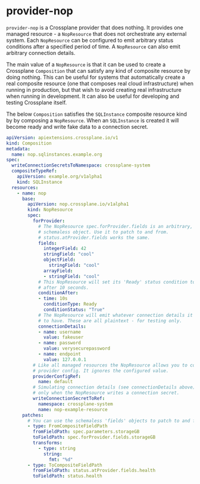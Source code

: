 # provider-nop

`provider-nop` is a Crossplane provider that does nothing. It provides one
managed resource - a `NopResource` that does not orchestrate any external
system. Each `NopResource` can be configured to emit arbitrary status conditions
after a specified period of time. A `NopResource` can also emit arbitrary
connection details.

The main value of a `NopResource` is that it can be used to create a Crossplane
`Composition` that can satisfy any kind of composite resource by doing nothing.
This can be useful for systems that automatically create a real composite
resource (one that composes real cloud infrastructure) when running in
production, but that wish to avoid creating real infrastructure when running in
development. It can also be useful for developing and testing Crossplane itself.

The below `Composition` satisfies the `SQLInstance` composite resource kind by
by composing a `NopResource`. When an `SQLInstance` is created it will become
ready and write fake data to a connection secret.

```yaml
apiVersion: apiextensions.crossplane.io/v1
kind: Composition
metadata:
  name: nop.sqlinstances.example.org
spec:
  writeConnectionSecretsToNamespace: crossplane-system
  compositeTypeRef:
    apiVersion: example.org/v1alpha1
    kind: SQLInstance
  resources:
    - name: nop
      base:
        apiVersion: nop.crossplane.io/v1alpha1
        kind: NopResource
        spec:
          forProvider:
            # The NopResource spec.forProvider.fields is an arbitrary,
            # schemaless object. Use it to patch to and from.
            # status.atProvider.fields works the same.
            fields:
              integerField: 42
              stringField: "cool"
              objectField:
                stringField: "cool"
              arrayField:
              - stringField: "cool"
            # This NopResource will set its 'Ready' status condition to 'True'
            # after 10 seconds.
            conditionAfter:
            - time: 10s
              conditionType: Ready
              conditionStatus: "True"
            # The NopResource will emit whatever connection details it is told
            # to have. These are all plaintext - for testing only.
            connectionDetails:
            - name: username
              value: fakeuser
            - name: password
              value: verysecurepassword
            - name: endpoint
              value: 127.0.0.1
          # Like all managed resources the NopResource allows you to configure a
          # provider config. It ignores the configured value.
          providerConfigRef:
            name: default
          # Simulating connection details (see connectionDetails above) works
          # only when the NopResource writes a connection secret.
          writeConnectionSecretToRef:
            namespace: crossplane-system
            name: nop-example-resource
      patches:
        # You can use the schemaless 'fields' objects to patch to and from.
        - type: FromCompositeFieldPath
          fromFieldPath: spec.parameters.storageGB
          toFieldPath: spec.forProvider.fields.storageGB
          transforms:
            - type: string
              string:
                fmt: "%d"
        - type: ToCompositeFieldPath
          fromFieldPath: status.atProvider.fields.health
          toFieldPath: status.health
```
